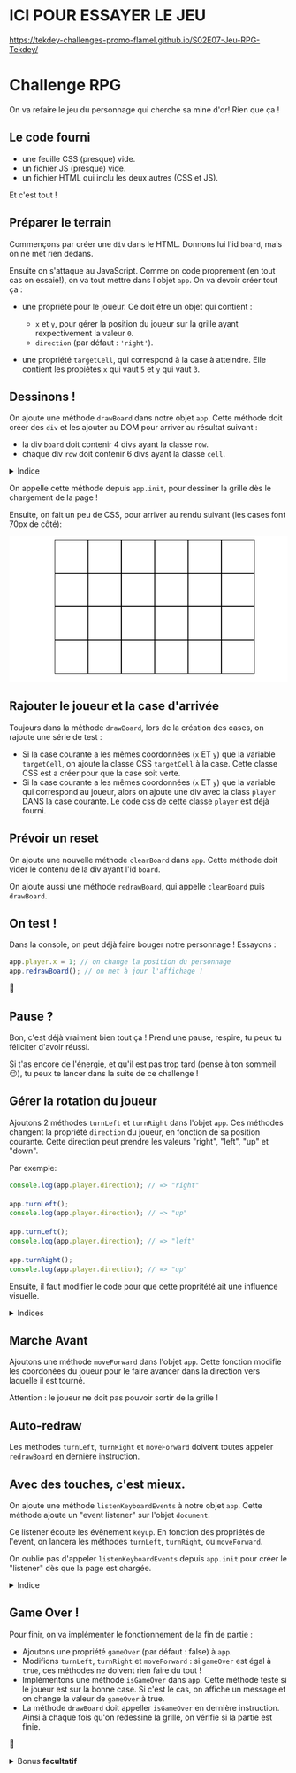 # ICI POUR ESSAYER LE JEU
https://tekdey-challenges-promo-flamel.github.io/S02E07-Jeu-RPG-Tekdey/

# Challenge RPG

On va refaire le jeu du personnage qui cherche sa mine d'or! 
Rien que ça !

## Le code fourni

- une feuille CSS (presque) vide.
- un fichier JS (presque) vide.
- un fichier HTML qui inclu les deux autres (CSS et JS).

Et c'est tout !

## Préparer le terrain

Commençons par créer une `div` dans le HTML. Donnons lui l'id `board`, mais on ne met rien dedans.

Ensuite on s'attaque au JavaScript.
Comme on code proprement (en tout cas on essaie!), on va tout mettre dans l'objet `app`.
On va devoir créer tout ça :

- une propriété pour le joueur. Ce doit être un objet qui contient :

  - `x` et `y`, pour gérer la position du joueur sur la grille ayant rexpectivement la valeur `0`.
  - `direction` (par défaut : `'right'`).

- une propriété `targetCell`, qui correspond à la case à atteindre. Elle contient les propiétés `x` qui vaut `5` et `y` qui vaut `3`.

## Dessinons !

On ajoute une méthode `drawBoard` dans notre objet `app`. Cette méthode doit créer des `div` et les ajouter au DOM pour arriver au résultat suivant :

- la div `board` doit contenir 4 divs ayant la classe `row`.
- chaque div `row` doit contenir 6 divs ayant la classe `cell`.

<details>
<summary>Indice</summary>
Il faut une boucle dans une boucle !
</details>

On appelle cette méthode depuis `app.init`, pour dessiner la grille dès le chargement de la page !

Ensuite, on fait un peu de CSS, pour arriver au rendu suivant (les cases font 70px de côté):

![Rendu Grille](./rendu/grid.png)

## Rajouter le joueur et la case d'arrivée

Toujours dans la méthode `drawBoard`, lors de la création des cases, on rajoute une série de test :

- Si la case courante a les mêmes coordonnées (`x` ET `y`) que la variable `targetCell`, on ajoute la classe CSS `targetCell` à la case. Cette classe CSS est a créer pour que la case soit verte.
- Si la case courante a les mêmes coordonnées (`x` ET `y`) que la variable qui correspond au joueur, alors on ajoute une div avec la class `player` DANS la case courante. Le code css de cette classe `player` est déjà fourni.

## Prévoir un reset

On ajoute une nouvelle méthode `clearBoard` dans `app`. Cette méthode doit vider le contenu de la div ayant l'id `board`.

On ajoute aussi une méthode `redrawBoard`, qui appelle `clearBoard` puis `drawBoard`.

## On test !

Dans la console, on peut déjà faire bouger notre personnage ! Essayons :

```js
app.player.x = 1; // on change la position du personnage
app.redrawBoard(); // on met à jour l'affichage !
```

:tada:

## Pause ?

Bon, c'est déjà vraiment bien tout ça ! Prend une pause, respire, tu peux tu féliciter d'avoir réussi.

Si t'as encore de l'énergie, et qu'il est pas trop tard (pense à ton sommeil :wink:), tu peux te lancer dans la suite de ce challenge !

## Gérer la rotation du joueur

Ajoutons 2 méthodes `turnLeft` et `turnRight` dans l'objet `app`. Ces méthodes changent la propriété `direction` du joueur, en fonction de sa position courante. Cette direction peut prendre les valeurs "right", "left", "up" et "down".

Par exemple: 
```js
console.log(app.player.direction); // => "right"

app.turnLeft();
console.log(app.player.direction); // => "up"

app.turnLeft();
console.log(app.player.direction); // => "left"

app.turnRight();
console.log(app.player.direction); // => "up"
```

Ensuite, il faut modifier le code pour que cette propritété ait une influence visuelle.

<details>
<summary>Indices</summary>

- Dans `drawBoard`, ajouter une classe CSS à la div `player` en fonction de la propriété `direction`.
- Implémenter ces classes CSS en utilisant la propriété `transform: rotate(...)`.
</details>

## Marche Avant 

Ajoutons une méthode `moveForward` dans l'objet `app`. Cette fonction modifie les coordonées du joueur pour le faire avancer dans la direction vers laquelle il est tourné.

Attention : le joueur ne doit pas pouvoir sortir de la grille !

## Auto-redraw

Les méthodes `turnLeft`, `turnRight` et `moveForward` doivent toutes appeler `redrawBoard` en dernière instruction.

## Avec des touches, c'est mieux.

On ajoute une méthode `listenKeyboardEvents` à notre objet `app`. Cette méthode ajoute un "event listener" sur l'objet `document`.

Ce listener écoute les évènement `keyup`. En fonction des propriétés de l'event, on lancera les méthodes `turnLeft`, `turnRight`, ou `moveForward`.

On oublie pas d'appeler `listenKeyboardEvents` depuis `app.init` pour créer le "listener" dès que la page est chargée.

<details>
<summary>Indice</summary>

Il faut tester `event.keyCode`, et trouver à quel code correspondent les flèches directionnelles.
</details>

## Game Over !

Pour finir, on va implémenter le fonctionnement de la fin de partie : 

- Ajoutons une propriété `gameOver` (par défaut : false) à `app`.
- Modifions  `turnLeft`, `turnRight` et `moveForward` : si `gameOver` est égal à `true`, ces méthodes ne doivent rien faire du tout !
- Implémentons une méthode `isGameOver` dans `app`. Cette méthode teste si le joueur est sur la bonne case. Si c'est le cas, on affiche un message et on change la valeur de `gameOver` à true.
- La méthode `drawBoard` doit appeller `isGameOver` en dernière instruction. Ainsi à chaque fois qu'on redessine la grille, on vérifie si la partie est finie.

:tada:

<details>
<summary>Bonus <strong>facultatif</strong></summary>

Ajouter un système pour compter le nombre de déplacements (attention : une rotation EST un déplacement :wink:). Afficher ce compteur dans le message de fin de partie.

<details>
<summary>Bonus <strong>encore plus facultatif</strong></summary>

Modifier le CSS pour utiliser l'image `sprite.png` fournie et rendre le joueur plus beau, tout en tenant compte de son orientation !
</details>

</details>
